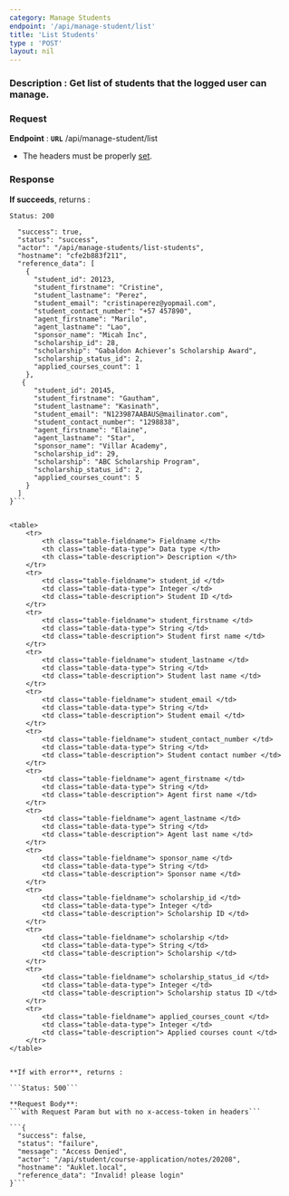 ```yaml
---
category: Manage Students
endpoint: '/api/manage-student/list'
title: 'List Students'
type : 'POST'
layout: nil
---
```

### **Description** : Get list of students that the logged user can manage.

### Request

**Endpoint** : **`URL`** /api/manage-student/list
* The headers must be properly [set](#/Info-setting-headers-token).

### Response

**If succeeds**, returns : 

```Status: 200```

```{
  "success": true,
  "status": "success",
  "actor": "/api/manage-students/list-students",
  "hostname": "cfe2b883f211",
  "reference_data": [
    {
      "student_id": 20123,
      "student_firstname": "Cristine",
      "student_lastname": "Perez",
      "student_email": "cristinaperez@yopmail.com",
      "student_contact_number": "+57 457890",
      "agent_firstname": "Marilo",
      "agent_lastname": "Lao",
      "sponsor_name": "Micah Inc",
      "scholarship_id": 28,
      "scholarship": "Gabaldon Achiever’s Scholarship Award",
      "scholarship_status_id": 2,
      "applied_courses_count": 1
    },
   {
      "student_id": 20145,
      "student_firstname": "Gautham",
      "student_lastname": "Kasinath",
      "student_email": "N123987AABAUS@mailinator.com",
      "student_contact_number": "1298838",
      "agent_firstname": "Elaine",
      "agent_lastname": "Star",
      "sponsor_name": "Villar Academy",
      "scholarship_id": 29,
      "scholarship": "ABC Scholarship Program",
      "scholarship_status_id": 2,
      "applied_courses_count": 5
    }
  ]
}```


<table>
	<tr>
		<th class="table-fieldname"> Fieldname </th>
		<th class="table-data-type"> Data type </th>
		<th class="table-description"> Description </th>
	</tr>
	<tr>
		<td class="table-fieldname"> student_id </td>
		<td class="table-data-type"> Integer </td>
		<td class="table-description"> Student ID </td>
	</tr>
	<tr>
		<td class="table-fieldname"> student_firstname </td>
		<td class="table-data-type"> String </td>
		<td class="table-description"> Student first name </td>
	</tr>
	<tr>
		<td class="table-fieldname"> student_lastname </td>
		<td class="table-data-type"> String </td>
		<td class="table-description"> Student last name </td>
	</tr>
	<tr>
		<td class="table-fieldname"> student_email </td>
		<td class="table-data-type"> String </td>
		<td class="table-description"> Student email </td>
	</tr>
	<tr>
		<td class="table-fieldname"> student_contact_number </td>
		<td class="table-data-type"> String </td>
		<td class="table-description"> Student contact number </td>
	</tr>
	<tr>
		<td class="table-fieldname"> agent_firstname </td>
		<td class="table-data-type"> String </td>
		<td class="table-description"> Agent first name </td>
	</tr>
	<tr>
		<td class="table-fieldname"> agent_lastname </td>
		<td class="table-data-type"> String </td>
		<td class="table-description"> Agent last name </td>
	</tr>
	<tr>
		<td class="table-fieldname"> sponsor_name </td>
		<td class="table-data-type"> String </td>
		<td class="table-description"> Sponsor name </td>
	</tr>
	<tr>
		<td class="table-fieldname"> scholarship_id </td>
		<td class="table-data-type"> Integer </td>
		<td class="table-description"> Scholarship ID </td>
	</tr>
	<tr>
		<td class="table-fieldname"> scholarship </td>
		<td class="table-data-type"> String </td>
		<td class="table-description"> Scholarship </td>
	</tr>
	<tr>
		<td class="table-fieldname"> scholarship_status_id </td>
		<td class="table-data-type"> Integer </td>
		<td class="table-description"> Scholarship status ID </td>
	</tr>
	<tr>
		<td class="table-fieldname"> applied_courses_count </td>
		<td class="table-data-type"> Integer </td>
		<td class="table-description"> Applied courses count </td>
	</tr>	
</table>


**If with error**, returns : 

```Status: 500```

**Request Body**: 
```with Request Param but with no x-access-token in headers```

```{
  "success": false,
  "status": "failure",
  "message": "Access Denied",
  "actor": "/api/student/course-application/notes/20208",
  "hostname": "Auklet.local",
  "reference_data": "Invalid! please login"
}```